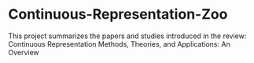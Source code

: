 # Continuous-Representation-Zoo
This project summarizes the papers and studies introduced in the review: Continuous Representation Methods, Theories, and Applications: An Overview
